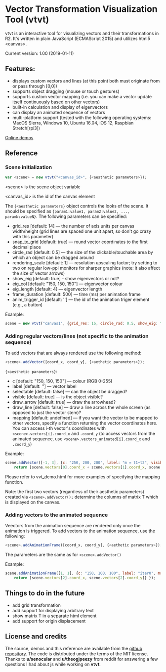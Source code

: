 # Vector Transformation Visualization Tool (vtvt) 
 
vtvt is an interactive tool for visualizing vectors and their transformations in R2. It's written in plain JavaScript (ECMAScript 2015) and utilizes html5 \<canvas\>. 

Current version: 1.00 (2019-01-11)

## Features:
- displays custom vectors and lines (at this point both must originate from or pass through [0,0])
- supports object dragging (mouse or touch gestures)
- supports custom vector mapping (i.e. you can make a vector update itself continuously based on other vectors)
- built-in calculation and display of eigenvectors
- can display an animated sequence of vectors
- multi-platform support (tested with the following operating systems: MacOS Sierra, Windows 10, Ubuntu 16.04, iOS 12, Raspbian Stretch[rpi3])

[Online demos](https://www.expunctis.com/2019/01/11//vtvt-demo.html) 

## Reference

### Scene initialization

```javascript
var <scene> = new vtvt("<canvas_id>", {<aesthetic parameters>});
```
\<scene\> is the scene object variable

\<canvas_id\> is the id of the canvas element

The `{<aesthetic parameters}` object controls the looks of the scene. It should be specified as `{param1:value1, param2:value2, ..., paramN:valueN}`. The following parameters can be specified:

- grid_res [default: 14] — the number of axis units per canvas width/height (grid lines are spaced one unit apart, so don't go crazy with this parameter)
- snap_to_grid [default: true] — round vector coordinates to the first decimal place
- circle_rad [default: 0.5] — the size of the clickable/touchable area by which an object can be dragged around
- rendering_scale [default: 1] — resolution upscaling factor; try setting to two on regular low-ppi monitors for sharper graphics (note: it also affect the size of vector arrows)
- show_eig [default: true] - show eigenvectors or not?
- eig_col [default: "150, 150, 150"] — eigenvector colour
- eig_length [default: 4] — eigenvector length
- frame_duration [default: 500] — time (ms) per animation frame
- anim_trigger_id [default: ''] — the id of the animation triger element (e.g., a button)

Example:

```javascript
scene = new vtvt("canvas1", {grid_res: 16, circle_rad: 0.5, show_eig: false});
```

### Adding regular vectors/lines (not specific to the animation sequence)

To add vectors that are always rendered use the following method:

```javascript
<scene>.addVector([coord_x, coord_y], {<aethetic parameters>});
```

`{<aesthetic parameters}`:

- c [default: "150, 150, 150"] — colour (RGB 0-255)
- label [default: ''] — vector label
- selectable [default: false] — can the object be dragged?
- visible [default: true] — is the object visible?
- draw_arrow [default: true] — draw the arrowhead?
- draw_line [default: false] — draw a line across the whole screen (as opposed to just the vector stem)?
- mapping [default: undefined] — if you want the vector to be mapped to other vectors, specify a function returning the vector coordinates here. You can access i-th vector's coordinates with `<scene>.vectors[i].coord_x` and `.coord_y` (to access vectors from the animated sequence, use `<scene>.vectors_animated[i].coord_x` and `.coord_y`)

Example:

```javascript
scene.addVector([-1, 3], {c: "250, 200, 200", label: "m = t1+t2", visible: true, mapping: function(){ 
	return [scene.vectors[0].coord_x + scene.vectors[1].coord_x, scene.vectors[0].coord_y + scene.vectors[1].coord_y ];} });
```

Please refer to vvt_demo.html for more examples of specifying the mapping function.

Note: the first two vectors (regardless of their aesthetic parameters) created via `<scene>.addVector();` determine the columns of matrix T which is displayed on the canvas.

### Adding vectors to the animated sequence

Veectors from the animation sequence are rendered only once the animation is triggered. To add vectors to the animation sequence, use the following: 

```javascript
<scene>.addAnimationFrame([coord_x, coord_y], {<aethetic parameters>});
```

The parameters are the same as for `<scene>.addVector()`

Example:

```javascript
scene.addAnimationFrame([1, 1], {c: "150, 100, 100", label: "iter0", mapping: function(){ 
    return [scene.vectors[2].coord_x, scene.vectors[2].coord_y]} });
```

## Things to do in the future

- add grid transformation
- add support for displaying arbitrary text
- show matrix T in a separate html element
- add support for origin displacement

## License and credits

The source, demos and this reference are available from the [github repository](https://github.com/ex-punctis/vtvt). The code is distributed under the terms of the MIT license. Thanks to **u/senocular** and **u/theogjpeezy** from reddit for answering a few questions I had about js while working on **vtvt**.